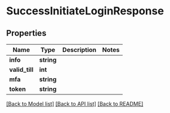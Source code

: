 # SuccessInitiateLoginResponse

## Properties
Name | Type | Description | Notes
------------ | ------------- | ------------- | -------------
**info** | **string** |  | 
**valid_till** | **int** |  | 
**mfa** | **string** |  | 
**token** | **string** |  | 

[[Back to Model list]](../README.md#documentation-for-models) [[Back to API list]](../README.md#documentation-for-api-endpoints) [[Back to README]](../README.md)


